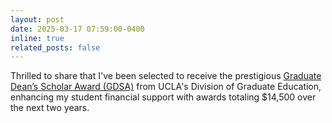 ```yaml
---
layout: post
date: 2025-03-17 07:59:00-0400
inline: true
related_posts: false
---
```


Thrilled to share that I've been selected to receive the prestigious <a href=https://grad.ucla.edu/funding/financial-aid/funding-for-entering-students/graduate-deans-scholar-award-gdsa>Graduate Dean’s Scholar Award (GDSA)</a>  from UCLA's Division of Graduate Education, enhancing my student financial support with awards totaling $14,500 over the next two years.